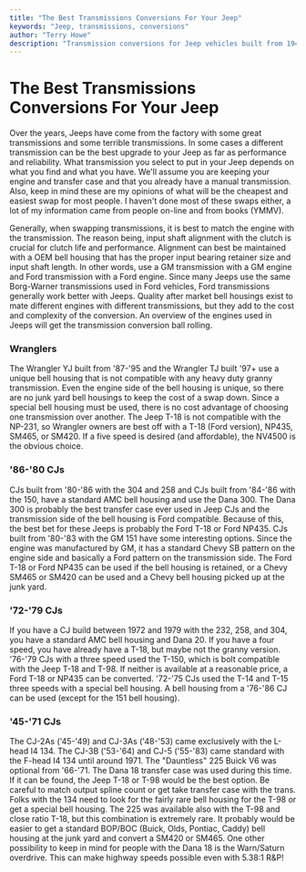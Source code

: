 ```yaml
---
title: "The Best Transmissions Conversions For Your Jeep"
keywords: "Jeep, transmissions, conversions"
author: "Terry Howe"
description: "Transmission conversions for Jeep vehicles built from 1941 until the present including military, CJ, YJ, TJ, and other models."
---
```

# The Best Transmissions Conversions For Your Jeep

Over the years, Jeeps have come from the factory with some great transmissions and some terrible transmissions. In some cases a different transmission can be the best upgrade to your Jeep as far as performance and reliability. What transmission you select to put in your Jeep depends on what you find and what you have. We'll assume you are keeping your engine and transfer case and that you already have a manual transmission. Also, keep in mind these are my opinions of what will be the cheapest and easiest swap for most people. I haven't done most of these swaps either, a lot of my information came from people on-line and from books (YMMV).

Generally, when swapping transmissions, it is best to match the engine with the transmission. The reason being, input shaft alignment with the clutch is crucial for clutch life and performance. Alignment can best be maintained with a OEM bell housing that has the proper input bearing retainer size and input shaft length. In other words, use a GM transmission with a GM engine and Ford transmission with a Ford engine. Since many Jeeps use the same Borg-Warner transmissions used in Ford vehicles, Ford transmissions generally work better with Jeeps. Quality after market bell housings exist to mate different engines with different transmissions, but they add to the cost and complexity of the conversion. An overview of the engines used in Jeeps will get the transmission conversion ball rolling.

### Wranglers

The Wrangler YJ built from '87-'95 and the Wrangler TJ built '97+ use a unique bell housing that is not compatible with any heavy duty granny transmission. Even the engine side of the bell housing is unique, so there are no junk yard bell housings to keep the cost of a swap down. Since a special bell housing must be used, there is no cost advantage of choosing one transmission over another. The Jeep T-18 is not compatible with the NP-231, so Wrangler owners are best off with a T-18 (Ford version), NP435, SM465, or SM420. If a five speed is desired (and affordable), the NV4500 is the obvious choice.

### '86-'80 CJs

CJs built from '80-'86 with the 304 and 258 and CJs built from '84-'86 with the 150, have a standard AMC bell housing and use the Dana 300. The Dana 300 is probably the best transfer case ever used in Jeep CJs and the transmission side of the bell housing is Ford compatible. Because of this, the best bet for these Jeeps is probably the Ford T-18 or Ford NP435. CJs built from '80-'83 with the GM 151 have some interesting options. Since the engine was manufactured by GM, it has a standard Chevy SB pattern on the engine side and basically a Ford pattern on the transmission side. The Ford T-18 or Ford NP435 can be used if the bell housing is retained, or a Chevy SM465 or SM420 can be used and a Chevy bell housing picked up at the junk yard.

### '72-'79 CJs

If you have a CJ build between 1972 and 1979 with the 232, 258, and 304, you have a standard AMC bell housing and Dana 20. If you have a four speed, you have already have a T-18, but maybe not the granny version. '76-'79 CJs with a three speed used the T-150, which is bolt compatible with the Jeep T-18 and T-98. If neither is available at a reasonable price, a Ford T-18 or NP435 can be converted. '72-'75 CJs used the T-14 and T-15 three speeds with a special bell housing. A bell housing from a '76-'86 CJ can be used (except for the 151 bell housing).

### '45-'71 CJs

The CJ-2As ('45-'49) and CJ-3As ('48-'53) came exclusively with the L-head I4 134. The CJ-3B ('53-'64) and CJ-5 ('55-'83) came standard with the F-head I4 134 until around 1971. The "Dauntless" 225 Buick V6 was optional from '66-'71. The Dana 18 transfer case was used during this time. If it can be found, the Jeep T-18 or T-98 would be the best option. Be careful to match output spline count or get take transfer case with the trans. Folks with the 134 need to look for the fairly rare bell housing for the T-98 or get a special bell housing. The 225 was available also with the T-98 and close ratio T-18, but this combination is extremely rare. It probably would be easier to get a standard BOP/BOC (Buick, Olds, Pontiac, Caddy) bell housing at the junk yard and convert a SM420 or SM465. One other possibility to keep in mind for people with the Dana 18 is the Warn/Saturn overdrive. This can make highway speeds possible even with 5.38:1 R&P!